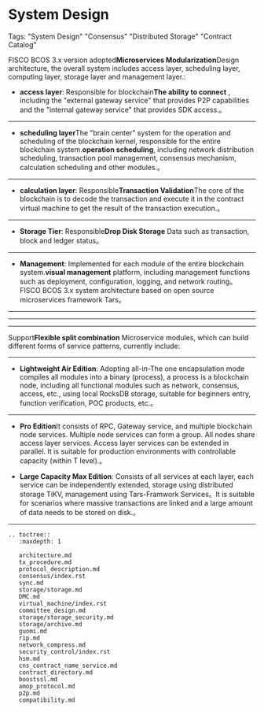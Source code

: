 # System Design

Tags: "System Design" "Consensus" "Distributed Storage" "Contract Catalog"

FISCO BCOS 3.x version adopted**Microservices Modularization**Design architecture, the overall system includes access layer, scheduling layer, computing layer, storage layer and management layer.:

- **access layer**: Responsible for blockchain**The ability to connect** , including the "external gateway service" that provides P2P capabilities and the "internal gateway service" that provides SDK access.。
***
- **scheduling layer**The "brain center" system for the operation and scheduling of the blockchain kernel, responsible for the entire blockchain system.**operation scheduling**, including network distribution scheduling, transaction pool management, consensus mechanism, calculation scheduling and other modules.。
***
- **calculation layer**: Responsible**Transaction Validation**The core of the blockchain is to decode the transaction and execute it in the contract virtual machine to get the result of the transaction execution.。
***
- **Storage Tier**: Responsible**Drop Disk Storage** Data such as transaction, block and ledger status。
***
- **Management**: Implemented for each module of the entire blockchain system.**visual management** platform, including management functions such as deployment, configuration, logging, and network routing。FISCO BCOS 3.x system architecture based on open source microservices framework Tars。

***
------
___

Support**Flexible split combination** Microservice modules, which can build different forms of service patterns, currently include:
***
- **Lightweight Air Edition**: Adopting all-in-The one encapsulation mode compiles all modules into a binary (process), a process is a blockchain node, including all functional modules such as network, consensus, access, etc., using local RocksDB storage, suitable for beginners entry, function verification, POC products, etc.。
***
- **Pro Edition**It consists of RPC, Gateway service, and multiple blockchain node services. Multiple node services can form a group. All nodes share access layer services. Access layer services can be extended in parallel. It is suitable for production environments with controllable capacity (within T level).。

- **Large Capacity Max Edition**: Consists of all services at each layer, each service can be independently extended, storage using distributed storage TiKV, management using Tars-Framwork Services。It is suitable for scenarios where massive transactions are linked and a large amount of data needs to be stored on disk.。
----------

```eval_rst
.. toctree::
   :maxdepth: 1

   architecture.md
   tx_procedure.md
   protocol_description.md
   consensus/index.rst
   sync.md
   storage/storage.md
   DMC.md
   virtual_machine/index.rst
   committee_design.md
   storage/storage_security.md
   storage/archive.md
   guomi.md
   rip.md
   network_compress.md
   security_control/index.rst
   hsm.md
   cns_contract_name_service.md
   contract_directory.md
   boostssl.md
   amop_protocol.md
   p2p.md
   compatibility.md
```
